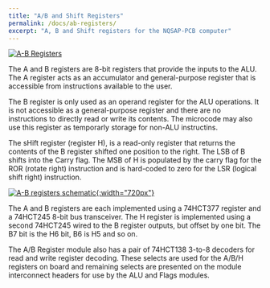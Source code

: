 ```yaml
---
title: "A/B and Shift Registers"
permalink: /docs/ab-registers/
excerpt: "A, B and Shift registers for the NQSAP-PCB computer"
---
```


[![A-B Registers](../../assets/images/ab-registers-board-500.jpg "A-B Registers")](../../assets/images/ab-registers-board.jpg)

The A and B registers are 8-bit registers that provide the inputs to the ALU.  The A
register acts as an accumulator and general-purpose register that is accessible from
instructions available to the user.

The B register is only used as an operand register for the ALU operations.  It is not
accessible as a general-purpose register and there are no instructions to directly read or
write its contents.  The microcode may also use this register as temporarly storage for
non-ALU instructins.

The sHift register (register H), is a read-only register that returns the contents of the
B register shifted one position to the right.  The LSB of B shifts into the Carry flag.
The MSB of H is populated by the carry flag for the ROR (rotate right) instruction and is
hard-coded to zero for the LSR (logical shift right) instruction.


[![A-B registers schematic](../../assets/images/ab-registers-schematic.png "A-B registers schematic"){:width="720px"}](../../assets/images/ab-registers-schematic.png)

The A and B registers are each implemented using a 74HCT377 register and a 74HCT245 8-bit
bus transceiver. The H register is implemented using a second 74HCT245 wired to the B
register outputs, but offset by one bit.  The B7 bit is the H6 bit, B6 is H5 and so on.

The A/B Register module also has a pair of 74HCT138 3-to-8 decoders for read and write
register decoding.  These selects are used for the A/B/H registers on board and remaining
selects are presented on the module interconnect headers for use by the ALU and Flags
modules.
